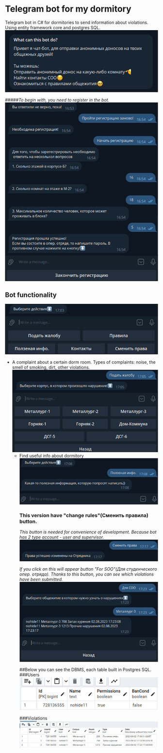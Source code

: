 # Telegram bot for my dormitory
Telegram bot in C# for dormitories to send information about violations. Using entity framework core and postgres SQL.
![reg](images\im0.png)
<!-- <img src="C:\Users\User\Desktop\РАБОТА\tgBotForDormitory\bot_misis\images\im0.png"
alt="reg"
style="width: 400px"> -->
#####*To begin with, you need to register in the bot.*
![reg](images\im1.png)
<!-- <img src="C:\Users\User\Desktop\РАБОТА\tgBotForDormitory\bot_misis\images\im1.png"
alt="reg"
style="width: 400px"> -->

## Bot functionality
![reg](images\im2.png)
<!-- <img src="C:\Users\User\Desktop\РАБОТА\tgBotForDormitory\bot_misis\images\im2.png"
alt="main menu"
style="width: 300px"> -->
- A complaint about a certain dorm room. Types of complaints: noise, the smell of smoking, dirt, other violations.
![reg](images\im3.png)
  <!-- <img src="C:\Users\User\Desktop\РАБОТА\tgBotForDormitory\bot_misis\images\im3.png"
alt="witch dormitory"
style="width: 300px"> -->
![reg](images\im4.png)
<!-- <img src="C:\Users\User\Desktop\РАБОТА\tgBotForDormitory\bot_misis\images\im4.png"
alt="all way"
style="width: 300px"> -->
- Find useful info about dormitory
![reg](images\im5.png)
  <!-- <img src="C:\Users\User\Desktop\РАБОТА\tgBotForDormitory\bot_misis\images\im5.png"
alt="useful info"
style="width: 300px"> -->
- Check bot rules
![reg](images\im6.png)
  <!-- <img src="C:\Users\User\Desktop\РАБОТА\tgBotForDormitory\bot_misis\images\im6.png"
alt="contacts"
style="width: 300px"> -->
- Find phone contacts
![reg](images\im7.png)
<!-- <img src="C:\Users\User\Desktop\РАБОТА\tgBotForDormitory\bot_misis\images\im7.png"
alt="change rules"
style="width: 300px"> -->

### This version have "change rules"(Сменить правила) button.
*This button is needed for convenience of development. Because bot has 2 type account - user and supervisor.*
![reg](images\im8.png)
<!-- <img src="C:\Users\User\Desktop\РАБОТА\tgBotForDormitory\bot_misis\images\im8.png"
alt="change rules"
style="width: 300px"> -->
*If you click on this will appear button "For SOO"(Для студенческого опер. отряда). Thanks to this button, you can see which violations have been submitted.*
![reg](images\im9.png)
<!-- <img src="C:\Users\User\Desktop\РАБОТА\tgBotForDormitory\bot_misis\images\im9.png"
alt="change rules"
style="width: 300px"> -->
##Below you can see the DBMS, each table built in Postgres SQL.
###Users
![reg](images\im10.png)
<!-- <img src="C:\Users\User\Desktop\РАБОТА\tgBotForDormitory\bot_misis\images\im10.png"
alt="change rules"
style="width: 300px"> -->
###Violations
![reg](images\im11.png)
<!-- <img src="C:\Users\User\Desktop\РАБОТА\tgBotForDormitory\bot_misis\images\im11.png"
alt="change rules"
style="width: 300px"> -->
